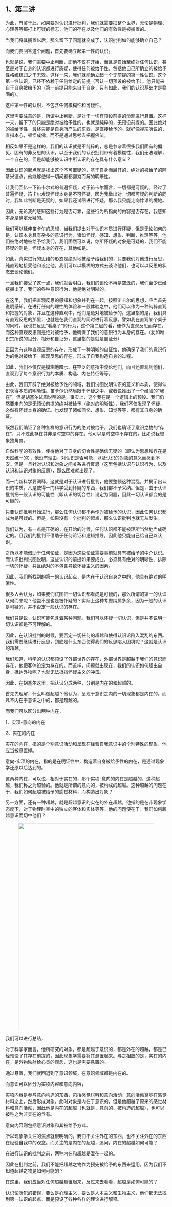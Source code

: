 <h2>1、第二讲</h2><p>为此，有鉴于此，如果要对认识进行批判，我们就需要把整个世界，无论是物理、心理等等都打上可疑的标志，他们的存在以及他们的有效性是被搁置的。</p><p>当我们将其搁置以后，那么留下了问题就变成了，认识批判如何能够确立自己？</p><p>而我们要回答这个问题，首先要确立起第一性的认识。</p><p>也就是说，我们需要中止判断，即他不仅在开始，而且是自始至终对任何认识，甚至是对于自身的认识都进行质疑，使得任何被给予性，包括他自己所确立的被给予性格统统归之于无效。这样一来，我们就能确立起一个无前提的第一性认识。这个第一性认识，已经不依赖于任何给定的前提（否认一切预设的被给予），他只能来自于自身被给予的（第一前提只能来自于自身，只有如此，我们的认识基础才是稳固的）。</p><p>这种第一性的认识，不包含任何模糊性和可疑性。</p><p>这里需要注意的是，所谓中止判断，是对于一切有预设前提的命题进行悬置。这样一来，留下了的只能是绝对被给予性的，也就是纯粹的，无预设前提的。因此绝对的被给予性，最终只能是自身所产生的东西，是直接给予的。就好像禅宗所说的，直指本心，顿悟成佛，而不是通过思考去把握佛法。</p><p>相反如果不是这样的，我们的认识就是不纯粹的，总是参杂着很多我们固有的偏见、固有的非反思的认识。以至于我们的认识批判带有着模糊性，我们无法理解，一个自在的，但是却能够被认识中所认识的存在具有什么意义？</p><p>因此认识的起点就是找出这个不可置疑的，基于自身而展开的，绝对的被给予的阿基米德点，他能够使得一切问题都迎刃而解的明晰性。</p><p>让我们回忆一下笛卡尔式的普遍怀疑，对于笛卡尔而言，一切都是可疑的。经过了普遍怀疑，笛卡尔发现怀疑本身是不可怀疑，因为我做出对一切都可疑的判断的同时，我如此判断是无疑的。如果我还试图进行怀疑，那么我只能走向悖谬的境地。</p><p>因此，无论我的感知这些行为是否可靠，这些行为所指向的内容是否存在，我感知本身是确定无疑的。</p><p>我们可以延伸笛卡尔的思想，当我们提出对于认识本质进行怀疑，但是无论如何的是，认识本身具有杂多的意识行为，诸如怀疑、感知、想象、判断、推理等等，他们被绝对地被给予给我们，我们固然可以说，你所怀疑的对象是可疑的，我们不能怀疑的则是，怀疑本身的存在，其他如是。</p><p>如此，真实进行的思维的形态是绝对地被给予给我们的，只要我们对他进行反思，纯直观地接受他和设定他。我们可以以模糊的方式去谈论他们，也可以以反思的状态去谈论他们。</p><p>一旦我们接受了这一点，我们就会明白，我们的谈论不再是空泛的，我们至少已经挖掘出了，我们的各种意识行为，他是绝对明晰的。</p><p>在这里，我们把直观反思的感知和想象并列在一起，按照笛卡尔的思想，应当首先说明感知。在进行任何的理性的体验和一般体验之中，他们可以作为一种纯粹直观和把握的对象，并且在这种直观中，他们是绝对地被给予的。这里指的是，我们具有直观反思的那里，也就是在我们直观的同时进行着反思。譬如我在直观某个桌子的同时，我也在反思“看桌子”的行为，这个第二层的看，便作为直观反思而存在，而这种直观反思则是绝对被给予，他确保了我们的意识行为本身的存在。（犹如唯识宗所说的见分、相分和自证分，这里指的是就是自证分）</p><p>正因为有这种直观反思的存在，形成了一种明晰的自证性，他确保了我们的意识行为的绝对被给予。直观反思的存在，形成了自我构造自身的过程。</p><p>如此，我们不仅仅是模糊地暗示、在空泛的意指中谈论他们，而且还直观到他们，直观到了每个意识行为的本质、构造、内在特征等等。</p><p>由此，我们开辟了绝对被给予性的领域，我们试图说明认识的意义和本质，使得认识获得本质的明晰性。笛卡尔仍然局限于怀疑之中，或者说推出了一个经验的“我在”，但是胡塞尔试图说明的是，事实上，这个我在是一个逻辑上的预设。我们仍然要走向的是无预设前提的绝对被给予（绝对的明晰性），我们不仅发现了怀疑，必然有怀疑本身的确证。也发现了诸如回忆、想象、知觉等等，都有其自身的确证。</p><p>既然我们确证了各种各样的意识行为的绝对被给予，我们也确证了意识之物的“存在”，只不过此存在并非是时空中的存在。他可以是时空中不存在的，比如说我想象独角兽。</p><p>自然科学的有效性，使得他对于自身的切合性是确信无疑的（即认为思想和存在是天然统一的），他没有理由，对认识是否可能，以及认识的对象的意义而感到不安。但是一旦针对认识和对象之间关系进行反思（这里包括认识与认识行为，以及认识和认识对象的反思），那么困难就出现了。</p><p>而一门新科学要阐释，这就是对于认识进行批判，他要整顿这种混乱，并揭示出认识的本质。凡是使得一门科学受到怀疑的东西，我们都不予采纳。但是，由于认识批判把一般认识的可能性（即认识的切合性）设定为问题，因此一切认识都变的是可疑的。</p><p>只要认识批判开始进行，那么任何认识都不再作为被给予的认识，因此任何认识都成为是可疑的。但是，如果没有一个批判的起点，那么认识批判也就无从发生。</p><p>我们认为，有一点是正确的，在开始的时候，任何认识都不能被理所当然地当成确定的。且我们的批判不借助于任何论证和逻辑推导，因此他只能自己给自己以认识。</p><p>之所以不能借助于任何论证，是因为这些论证需要事前就具有被给予的中介认识。而认识批判试图说明，这些认识的前提如果要成立，必须具有绝对的明晰性、排除一切的怀疑、并且绝对的不包含导致怀疑主义的因素。</p><p>因此，我们所找到的第一的认识起点，是内在于认识自身之中的，他具有绝对的明晰性。</p><p>很多人会认为，如果我们试图把一切认识都看成是可疑的，那么所谓的第一的认识从何而来呢？他岂不是也是被怀疑的？实际上这种考虑纯属多余，因为一般的认识是可疑的，并不否定一般认识的存在。</p><p>我们只是说，认识可能包含着某种问题。我们可以怀疑一切认识，但是并不说明一切认识都是不可理解的。</p><p>因此，在认识批判的时候，要否定一切任何的超越和使得认识论陷入混乱的东西。我们需要继续进行反思，到底是什么东西使得我们的反思陷入困境呢？这就是认识的超越。</p><p>我们知道，科学的认识都预设了外部世界的存在，外部世界是超越于我们的意识而存在，他把客体设定为存在的。而这样，问题就出现在，我们的认识如何超出自身，抵达外物呢？也就无法抵挡怀疑主义的冲击。</p><p>因此，在胡塞尔这里，把认识分成两种，分别是内在的和超越的。</p><p>首先先理解，什么叫做超越？他认为，呈现于意识之内的一切现象都是内在的。而凡不内在于意识之中的，都是超越的。</p><p>而我们可以区分出两种内在，</p><p>1、实项-意向的内在</p><p>2、实在的内在</p><p>实在的内在，指的是个别意识活动和呈现在经验自我意识中的个别特殊的现象，他应当被悬置掉。</p><p>意向-实项的内在，指的是在明证性中，构造着自身被给予性的内在，是通过现象学还原以后达到的。</p><p>这两种内在，可以说，相对于实在的，那个实项-意向的内在是超越的，这种超越，我们称之为超验的。他就是所谓的意向的，被构成的超越。这种超越的问题在于，我们如何超越被给予的感觉材料，而构造出对象？</p><p>另一方面，还有一种超越，就是超越意识的实在的外在超越，他指的是在非现象学态度下，对于物理时空中的独立的客体和实体等等。他的问题便在于，我们如何超越意识而切中他们？</p><figure data-size="normal"><img src="https://pic1.zhimg.com/v2-838a8bb9c58f28be969b23b1a54e7324_b.jpg" data-caption="" data-size="normal" data-rawwidth="645" data-rawheight="385" class="origin_image zh-lightbox-thumb" width="645" data-original="https://pic1.zhimg.com/v2-838a8bb9c58f28be969b23b1a54e7324_r.jpg"/></figure><p>我们可以进行总结，</p><p>对于科学家而言，他所研究的对象，都是超越于意识的，都是外在的超越，都是已经预设了其存在前提的，因此现象学需要将其悬置起来。与之相应的是，实在的内在，是外物映射给心灵的观念，这也是需要悬置的。</p><p>通过悬置，我们就回退到了意识领域，在意识领域都是内在的。</p><p>而意识可以区分为实项内容和意向内容，</p><p>实项内容是参与意向构造的东西，包括感觉材料和意向活动，意向活动奠基在感觉材料之上，然后形成对象。此时对象是内在于意识的，但是他超越了原来的感觉材料和意向活动，因此他是内在的超越（也就是，意向的、被构造的超越），也可以被称之为非实在的含有。</p><p>意向内容则包括意识对象和其被给予方式。</p><p>所以现象学关注的焦点就很明确的，我们不关注外在的东西，也不关注外在的东西在经验自我中的观念。而关注的是内在的超越，追问，内在的超越如何可能？</p><p>在进行认识的批判之前，两种内在和超越是混在一起的。</p><p>因此在批判之前，我们不能把超越之物作为预先被给予的东西来运用，因为我们不知道超越之物是如何可能的？</p><p>在这里，我们应当对任何超越悬置起来，反过来去看看，超越是如何可能的？</p><p>认识论所犯的错误，要么是心理主义，要么是人本主义和生物主义，他们都无法找到第一认识的起点，而是预设了各种各样的理论进行解释。</p><p></p><p></p><p></p><p></p><p></p>